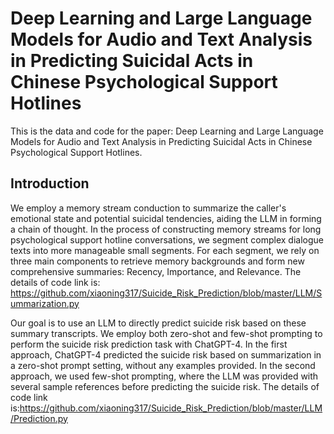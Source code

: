 # Deep Learning and Large Language Models for Audio and Text Analysis in Predicting Suicidal Acts in Chinese Psychological Support Hotlines

This is the data and code for the paper: Deep Learning and Large Language Models for Audio and Text Analysis in Predicting Suicidal Acts in Chinese Psychological Support Hotlines.

## Introduction

We employ a memory stream conduction to summarize the caller's emotional state and potential suicidal tendencies, aiding the LLM in forming a chain of thought. In the process of constructing memory streams for long psychological support hotline conversations, we segment complex dialogue texts into more manageable small segments. For each segment, we rely on three main components to retrieve memory backgrounds and form new comprehensive summaries: Recency, Importance, and Relevance. The details of code link is: https://github.com/xiaoning317/Suicide_Risk_Prediction/blob/master/LLM/Summarization.py

Our goal is to use an LLM to directly predict suicide risk based on these summary transcripts. We employ both zero-shot and few-shot prompting to perform the suicide risk prediction task with ChatGPT-4. In the first approach, ChatGPT-4 predicted the suicide risk based on summarization in a zero-shot prompt setting, without any examples provided. In the second approach, we used few-shot prompting, where the LLM was provided with several sample references before predicting the suicide risk. The details of code link is:https://github.com/xiaoning317/Suicide_Risk_Prediction/blob/master/LLM/Prediction.py

